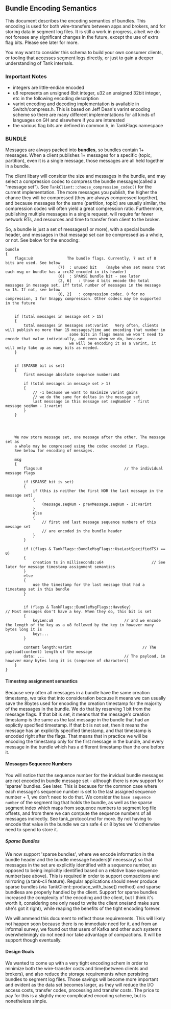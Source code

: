 ## Bundle Encoding Semantics
This document describes the encoding semantics of bundles. 
This encoding is used for both wire-transfers between apps and brokers, and for storing data in segment log files.
It is still a work in progress, albeit we do not foresee any significant changes in the future, except the use of
extra flag bits. Please see later for more.

You may want to consider this schema to build your own consumer clients, or tooling that accesses segment logs directly, or
just to gain a deeper understanding of Tank internals.


### Important Notes
- integers are little-endian encoded
- u8 represents an unsigned 8bit integer, u32 an unsigned 32bit integer, etc in the following encoding description
- varint encoding and decoding implementation is available in Switch/compress.h. This is based on Jeff Dean's varint encoding scheme
	so there are many different implementations for all kinds of languages on GH and elsewhere if you are interested
- the various flag bits are defined in common.h, in TankFlags namespace




### BUNDLE
Messages are always packed into **bundles**, so bundles contain 1+ messages. 
When a client publishes 1+ messages for a specific (topic, partition), even it is a single message, those messages are
all held together in a bundle. 

The client libary will consider the size and messages in the bundle, and may select a compression
codec to compress the bundle messages(called a "message set").  See `TankClient::choose_compression_codec()` for the current implementation.
The more messages you publish, the higher the chance they will 
be compressed (they are always compressed together), and because messages for the same (partition, topic) are usually similar, the compression
codec will often yield a great compression ratio. Furthermore, publishing multiple messages in a single request, will require far fewer network RTs, 
and resources and time to transfer from client to the broker. 

So, a bundle is just a set of messages(1 or more), with a special bundle header, and messages in that message set can be compressed as a whole, or not.
See below for the encoding:


```
bundle
{
	flags:u8		       The bundle flags. Currently, 7 out of 8 bits are used. See below
				       (7) 	: unused bit	(maybe when set means that each msg or bundle has a crc32 encoded in its header)
				       (6) 	: SPARSE bundle bit - see later
				       (2, 6] 	: those 4 bits encode the total messages in message set, iff total number of messages in the message <= 15. If not, see below
				       (0, 2] 	: compression codec. 0 for no compression, 1 for Snappy compression. Other codecs may be supported in the future


	if (total messages in message set > 15)
	{
		total messages in messages set:varint 	Very often, clients will publish no more than 15 messages/time and encoding that number in
							some bits in flags means we won't need to encode that value individually, and even when we do, because
							we will be encoding it as a varint, it will only take up as many bits as needed.
	}


	if (SPARSE bit is set)
	{
		first message absolute sequence number:u64

		if (total messages in message set > 1)
		{
			// -1 because we want to maximize varint gains
			// we do the same for deltas in the message set
			last messsage in this message set seqNumber - first message seqNum - 1:varint
		}
	}




	We now store message set, one message after the other. The message set as
	a whole may be compressed using the codec encoded in flags.
	See below for encoding of messages. 
	
	msg
	{
		flags:u8 									// The individual message flags

		if (SPARSE bit is set)
		{
			if (this is neither the first NOR the last message in the message set)
			{
				(message.seqNum - prevMessage.seqNum - 1):varint
			}
			else
			{
				// first and last message sequence numbers of this message set
				// are encoded in the bundle header
			}
		}

		if ((flags & TankFlags::BundleMsgFlags::UseLastSpecifiedTS) == 0)
		{
			creation ts in milliseconds:u64 					// See later for message timestamp assignment semantics
		}
		else
		{
			use the timestamp for the last message that had a timestamp set in this bundle
		}


		if (flags & TankFlags::BundleMsgFlags::HaveKey) 				// Most messages don't have a key. When they do, this bit is set
		{
			keyLen:u8 								// and we encode the length of the key as a u8 followed by the key in however many bytes long it is
			key:...
		}

		content length:varint 								// The payload(content) length of the message
		data: ... 									// The payload, in however many bytes long it is (sequnece of characters)
	}
}
```


#### Timestmp assignment semantics
Because very often all messages in a bundle have the same creation timestamp, we take that into consideration because it means we can usually save the 8bytes used for
encoding the creation timestamp for the majority of the messages in the bundle. 
We do that by reserving 1 bit from the message flags. If that bit is set, it means
that the message's creation timestamp is the same as the last message in the bundle that had an explictly specified timestamp. If that bit is not set, then
it means the message has an explicitly specified timestamp, and that timestamp is encoded right after the flags. 
That means that in practice we will be encoding the timestamp only for the first message in the bundle, and every message in the bundle which has a different timestamp than the one before it.

#### Messages Sequence Numbers
You will notice that the sequence number for the invidual bundle messages are not encoded in bundle message set - although there is now support for 'sparse' bundles. See later.
This is because for the common case where each message's sequence number is set to the last assigned sequence number + 1, we don't need to do that.
We consider the `base sequence number` of the segment log that holds the bundle, as well as the sparse segment index which maps from sequence numbers to segment log file offsets, and from
there we can compute the sequence numbers of all messages indirectly. See tank_protocol.md for more.
By not having to encode that value in the bundle we can safe 4 or 8 bytes we 'd otherwise need to spend to store it.

##### Sparse Bundles
We now support 'sparse bundles', where we encode information in the bundle header and the bundle message headers(if necessary) so that messages in the set are explicitly identified
with a sequence number, as opposed to being implicitly identified based on a relative base sequence number(see above).
This is required in order to support compactions and mirroring (a tank-cli feature). Regular applications should never produce sparse bundles (via TankClient::produce_with_base() method)
and sparse bundlesa are properly handled by the client.
Support for sparse bundles increased the complexity of the encoding and the client, but I think it's worth it, considering one only need to write the client one(and make sure
she's got it right), while reaping the benefits of the tight encoding forever.



We will ammend this document to reflect those requirements. This will likely not happen soon because there is no immediate need for it, and
from an informal survey, we found out that users of Kafka and other such systems overwhelmingly do not need nor take advantage of compactions. It will be support though eventually.


#### Design Goals
We wanted to come up with a very tight encoding schem in order to minimize both the wire-transfer costs and time(between clients and brokers), and also reduce the storage requirements when persisting bundles to
segment log files. Those savings will become more important and evident as the data set becomes larger, as they will reduce the I/O access costs, transfer codes, processing and transfer costs.
The price to pay for this is a slightly more complicated encoding scheme, but is nonetheless simple.
